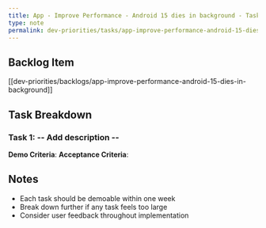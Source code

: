 ```yaml
---
title: App - Improve Performance - Android 15 dies in background - Tasks
type: note
permalink: dev-priorities/tasks/app-improve-performance-android-15-dies-in-background-tasks
---
```


## Backlog Item
[[dev-priorities/backlogs/app-improve-performance-android-15-dies-in-background]]

## Task Breakdown

### Task 1:  -- Add description --
**Demo Criteria**: 
**Acceptance Criteria**:


## Notes
- Each task should be demoable within one week
- Break down further if any task feels too large
- Consider user feedback throughout implementation